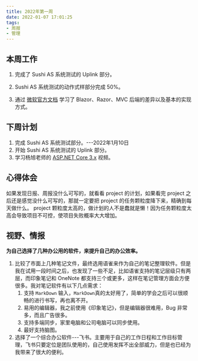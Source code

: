 ```yaml
---
title: 2022年第一周
date: 2022-01-07 17:01:25
tags: 
- 周报
- 管理
---
```


## 本周工作

1. 完成了 Sushi AS 系统测试的 Uplink 部分。

2. Sushi AS 系统测试的动作式样部分完成 50%。

3. 通过 [微软官方文档](https://docs.microsoft.com/zh-cn/aspnet/core/?view=aspnetcore-6.0) 学习了 Blazor、Razor、MVC 后端的差异以及基本的实现方式。

<!-- more -->

## 下周计划

1. 完成 Sushi AS 系统测试部分。---2022年1月10日
2. 开始 Sushi AS 系统测试的 Uplink 部分。
3. 学习杨旭老师的 [ASP.NET Core 3.x](https://www.bilibili.com/video/BV1c441167KQ) 视频。

## 心得体会

如果发现日报、周报没什么可写的，就看看 project 的计划，如果看完 project 之后还是感觉没什么可写的，那就一定要把 project 的任务颗粒度降下来，精确到每天做什么。
project 颗粒度太高的，做计划的人不是蠢就是懒！因为任务颗粒度太高会导致项目不可控，使项目失败概率大大增加。

## 视野、情报

**为自己选择了几种办公用的软件，来提升自己的办公效率。**

1. 比较了市面上几种笔记文件，最终选用语雀来作为自己的笔记整理软件。但是我在试用一段时间之后，也发现了一些不足，比如语雀支持的笔记层级只有两层，而印象笔记和 OneNote 都支持三个或更多，这样在笔记管理方面会方便很多。我对笔记软件有以下几点需求：
   1. 支持 `MarkDown` 输入，`MarkDown`真的太好用了，简单的学会之后可以很顺畅的进行书写，再也离不开。
   2. 易用的编辑器，我之前使用《印象笔记》，但是编辑器很难用，Bug 非常多，而且广告很多。
   3. 支持多端同步，家里电脑和公司电脑可以同步使用。
   4. 最好支持脑图。
2. 选择了一个综合办公软件---飞书。主要用于自己的工作日程和工作目标管理，飞书只要定位是团队使用的，自己使用发挥不出全部威力，但是也已经为我带来了很大的便利。


